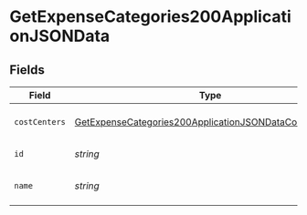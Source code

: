 # GetExpenseCategories200ApplicationJSONData


## Fields

| Field                                                                                                                                       | Type                                                                                                                                        | Required                                                                                                                                    | Description                                                                                                                                 |
| ------------------------------------------------------------------------------------------------------------------------------------------- | ------------------------------------------------------------------------------------------------------------------------------------------- | ------------------------------------------------------------------------------------------------------------------------------------------- | ------------------------------------------------------------------------------------------------------------------------------------------- |
| `costCenters`                                                                                                                               | [GetExpenseCategories200ApplicationJSONDataCostCenters](../../models/operations/getexpensecategories200applicationjsondatacostcenters.md)[] | :heavy_check_mark:                                                                                                                          | Array of cost centers                                                                                                                       |
| `id`                                                                                                                                        | *string*                                                                                                                                    | :heavy_check_mark:                                                                                                                          | Expense category ID                                                                                                                         |
| `name`                                                                                                                                      | *string*                                                                                                                                    | :heavy_check_mark:                                                                                                                          | Name of expense category                                                                                                                    |